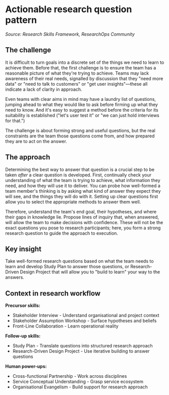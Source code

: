 # Actionable research question pattern

_Source: Research Skills Framework, ResearchOps Community_

## The challenge

It is difficult to turn goals into a discrete set of the things we need to learn to achieve them. Before that, the first challenge is to ensure the team has a reasonable picture of what they're trying to achieve. Teams may lack awareness of their real needs, signalled by discussion that they "need more data" or "need to talk to customers" or "get user insights"—these all indicate a lack of clarity in approach.

Even teams with clear aims in mind may have a laundry list of questions, jumping ahead to what they would like to ask before firming up what they need to know. And it's easy to suggest a method before the criteria for its suitability is established ("let's user test it" or "we can just hold interviews for that.")

The challenge is about forming strong and useful questions, but the real constraints are the team those questions come from, and how prepared they are to act on the answer.

## The approach

Determining the best way to answer that question is a crucial step to be taken _after_ a clear question is developed. First, continually check your understanding of what the team is trying to achieve, what information they need, and how they will use it to deliver. You can probe how well-formed a team member's thinking is by asking what kind of answer they expect they will see, and the things they will do with it. Setting up clear questions first allow you to select the appropriate methods to answer them well.

Therefore, understand the team's end goal, their hypotheses, and where their gaps in knowledge lie. Propose lines of inquiry that, when answered, will allow the team to make decisions with confidence. These will not be the exact questions you pose to research participants; here, you form a strong research question to guide the approach to execution.

## Key insight

Take well-formed research questions based on what the team needs to learn and develop Study Plan to answer those questions, or Research-Driven Design Project that will allow you to "build to learn" your way to the answers.

## Context in research workflow

**Precursor skills:**
- Stakeholder Interview - Understand organisational and project context
- Stakeholder Assumption Workshop - Surface hypotheses and beliefs
- Front-Line Collaboration - Learn operational reality

**Follow-up skills:**
- Study Plan - Translate questions into structured research approach
- Research-Driven Design Project - Use iterative building to answer questions

**Human power-ups:**
- Cross-functional Partnership - Work across disciplines
- Service Conceptual Understanding - Grasp service ecosystem
- Organisational Evangelism - Build support for research approach
